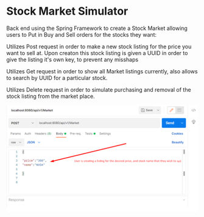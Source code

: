 # Stock Market Simulator

Back end using the Spring Framework to create a Stock Market allowing users to Put in Buy and Sell orders for the stocks they want:

Utilizes Post request in order to make a new stock listing for the price you want to sell at. Upon creaton this stock listing is given a UUID in order to give the listing it's own key, to prevent any misshaps

Utilizes Get request in order to show all Market listings currently, also allows to search by UUID for a particular stock.

Utilizes Delete request in order to simulate purchasing and removal of the stock listing from the market place.


![Screenshot](/Proof-of-Concept/1.png)

